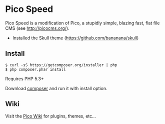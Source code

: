 Pico Speed
====
Pico Speed is a modification of Pico, a stupidly simple, blazing fast, flat file CMS (see http://picocms.org/).

* Installed the Skull theme (https://github.com/bananana/skull)

Install
-------
    $ curl -sS https://getcomposer.org/installer | php
    $ php composer.phar install

Requires PHP 5.3+

Download [composer](<https://getcomposer.org/>) and run it with install option.

Wiki
---
Visit the [Pico Wiki](https://github.com/picocms/Pico/wiki) for plugins, themes, etc...
